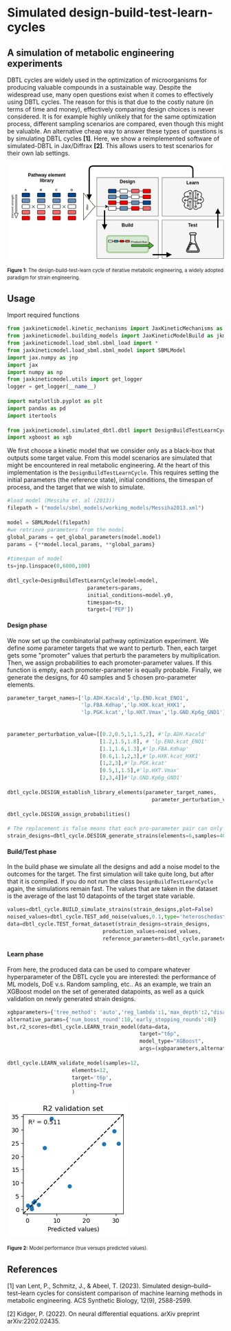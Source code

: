 # Simulated design-build-test-learn-cycles

## A simulation of metabolic engineering experiments
DBTL cycles are widely used in the optimization of microorganisms for producing valuable compounds in a sustainable way. Despite the widespread use, many open questions exist when it comes to effectively using DBTL cycles. The reason for this is that due to the costly nature (in terms of time and money), effectively comparing design choices is never considered. It is for example highly unlikely that for the same optimization process, different sampling scenarios are compared, even though this might be valuable. An alternative cheap way to answer these types of questions is by simulating DBTL cycles **[1]**. Here, we show a reimplemented software of simulated-DBTL in Jax/Diffrax **[2]**. This allows users to test scenarios for their own lab settings. 

![sim-dbtl](images/dbtl_figure.png)

<span style="font-size: 0.8em;"><b>Figure 1:</b> The design-build-test-learn cycle of iterative metabolic engineering, a widely adopted paradigm for strain engineering.</span>

## Usage
Import required functions
```python
from jaxkineticmodel.kinetic_mechanisms import JaxKineticMechanisms as jm
from jaxkineticmodel.building_models import JaxKineticModelBuild as jkm
from jaxkineticmodel.load_sbml.sbml_load import *
from jaxkineticmodel.load_sbml.sbml_model import SBMLModel
import jax.numpy as jnp
import jax
import numpy as np
from jaxkineticmodel.utils import get_logger
logger = get_logger(__name__)

import matplotlib.pyplot as plt
import pandas as pd
import itertools

from jaxkineticmodel.simulated_dbtl.dbtl import DesignBuildTestLearnCycle
import xgboost as xgb

```

We first choose a kinetic model that we consider only as a black-box that outputs some target value. From this model scenarios are simulated that might be encountered in real metabolic engineering. At the heart of this implementation is the `DesignBuildTestLearnCycle`. This requires setting the initial parameters (the reference state), initial conditions, the timespan of process, and the target that we wish to simulate.

```python
#load model (Messiha et. al (2013))
filepath = ("models/sbml_models/working_models/Messiha2013.xml")
      
model = SBMLModel(filepath)
#we retrieve parameters from the model 
global_params = get_global_parameters(model.model)
params = {**model.local_params, **global_params}

#timespan of model
ts=jnp.linspace(0,6000,100)

dbtl_cycle=DesignBuildTestLearnCycle(model=model,
                          parameters=params,
                          initial_conditions=model.y0,
                          timespan=ts,
                          target=['PEP'])
```


#### Design phase
We now set up the combinatorial pathway optimization experiment. We define some parameter targets that we want to perturb. Then, each target gets some "promoter" values that perturb the parameters by multiplication. Then, we assign probabilities to each promoter-parameter values. If this function is empty, each promoter-parameter is equally probable. Finally, we generate the designs, for 40 samples and 5 chosen pro-parameter elements. 

```python
parameter_target_names=['lp.ADH.Kacald','lp.ENO.kcat_ENO1',
                        'lp.FBA.Kdhap','lp.HXK.kcat_HXK1',
                        'lp.PGK.kcat','lp.HXT.Vmax','lp.GND.Kp6g_GND1']


parameter_perturbation_value=[[0.2,0.5,1,1.5,2], #'lp.ADH.Kacald'
                              [1.2,1.5,1.8], # 'lp.ENO.kcat_ENO1'
                              [1.1,1.6,1.3],#'lp.FBA.Kdhap'
                              [0.6,1.1,2,3],#'lp.HXK.kcat_HXK1'
                              [1,2,3],#'lp.PGK.kcat'
                              [0.5,1,1.5],#'lp.HXT.Vmax'
                              [2,3,4]]#'lp.GND.Kp6g_GND1'
                              
dbtl_cycle.DESIGN_establish_library_elements(parameter_target_names,
                                               parameter_perturbation_value)
                                               
dbtl_cycle.DESIGN_assign_probabilities()

# The replacement is false means that each pro-parameter pair can only be chosen once from the list per strain design
strain_designs=dbtl_cycle.DESIGN_generate_strains(elements=6,samples=40,replacement=False)                                           
```

#### Build/Test phase
In the build phase we simulate all the designs and add a noise model to the outcomes for the target. The first simulation will take quite long, but after that it is compiled. If you do not run the class `DesignBuildTestLearnCycle` again, the simulations remain fast. The values that are taken in the dataset is the average of the last 10 datapoints of the target state variable.

```python
values=dbtl_cycle.BUILD_simulate_strains(strain_designs,plot=False)
noised_values=dbtl_cycle.TEST_add_noise(values,0.1,type='heteroschedastic')
data=dbtl_cycle.TEST_format_dataset(strain_designs=strain_designs,
                               production_values=noised_values,
                               reference_parameters=dbtl_cycle.parameters)
```

#### Learn phase
From here, the produced data can be used to compare whatever hyperparameter of the DBTL cycle you are interested: the performance of ML models, DoE v.s. Random sampling, etc.. As an example, we train an XGBoost model on the set of generated datapoints, as well as a quick validation on newly generated strain designs.

```python
xgbparameters={'tree_method': 'auto','reg_lambda':1,'max_depth':2,"disable_default_eval_metric":0}
alternative_params={'num_boost_round':10,'early_stopping_rounds':40}
bst,r2_scores=dbtl_cycle.LEARN_train_model(data=data,
                                           target="t6p",
                                           model_type="XGBoost",
                                           args=(xgbparameters,alternative_params),test_size=0.20)

dbtl_cycle.LEARN_validate_model(samples=12,
                     elements=12,
                     target='t6p',
                     plotting=True
                     )

``` 
![plot_validate](images/validate.png)

<span style="font-size: 0.8em;"><b>Figure 2:</b> Model performance (true versups predicted values).</span>
 


## References
[1] van Lent, P., Schmitz, J., & Abeel, T. (2023). Simulated design–build–test–learn cycles for consistent comparison of machine learning methods in metabolic engineering. ACS Synthetic Biology, 12(9), 2588-2599.

[2] Kidger, P. (2022). On neural differential equations. arXiv preprint arXiv:2202.02435.
